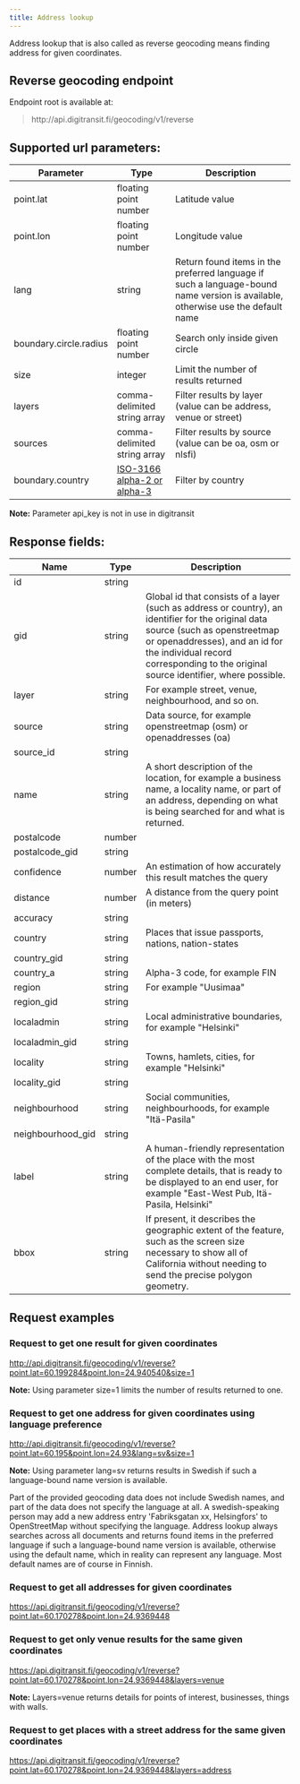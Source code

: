 ```yaml
---
title: Address lookup
---
```


Address lookup that is also called as reverse geocoding means finding address for given coordinates.

## Reverse geocoding endpoint

Endpoint root is available at:
> http://<i></i>api.digitransit.fi/geocoding/v1/reverse

## Supported url parameters:

| Parameter       | Type           | Description                                              |
|-----------------|----------------|----------------------------------------------------------|
| point.lat              | floating point number         | Latitude value
| point.lon              | floating point number         | Longitude value
| lang                   | string                        | Return found items in the preferred language if such a language-bound name version is available, otherwise use the default name
| boundary.circle.radius | floating point number         | Search only inside given circle
| size                   | integer                       | Limit the number of results returned
| layers                 | comma-delimited string array  | Filter results by layer (value can be address, venue or street)
| sources                | comma-delimited string array  | Filter results by source (value can be oa, osm or nlsfi)
| boundary.country       | <a href="https://en.wikipedia.org/wiki/ISO_3166-1" target="\_blank">ISO-3166 alpha-2 or alpha-3</a> | Filter by country

**Note:** Parameter api_key is not in use in digitransit

## Response fields:

| Name              | Type    | Description                                              |
|-------------------|---------|----------------------------------------------------------|
| id                | string  | 
| gid               | string  | Global id that consists of a layer (such as address or country), an identifier for the original data source (such as openstreetmap or openaddresses), and an id for the individual record corresponding to the original source identifier, where possible. 
| layer             | string  | For example street, venue, neighbourhood, and so on.
| source            | string  | Data source, for example  openstreetmap (osm) or openaddresses (oa)
| source_id         | string  | 
| name              | string  | A short description of the location, for example a business name, a locality name, or part of an address, depending on what is being searched for and what is returned.
| postalcode        | number  | 
| postalcode_gid    | string  |
| confidence        | number  | An estimation of how accurately this result matches the query
| distance          | number  | A distance from the query point (in meters) 
| accuracy          | string  |
| country           | string  | Places that issue passports, nations, nation-states
| country_gid       | string  |
| country_a         | string  | Alpha-3 code, for example FIN
| region            | string  | For example "Uusimaa"
| region_gid        | string  | 
| localadmin        | string  | Local administrative boundaries, for example "Helsinki"
| localadmin_gid    | string  |
| locality          | string  | Towns, hamlets, cities, for example "Helsinki"
| locality_gid      | string  |
| neighbourhood     | string  | Social communities, neighbourhoods, for example "Itä-Pasila"
| neighbourhood_gid | string  |
| label             | string  | A human-friendly representation of the place with the most complete details, that is ready to be displayed to an end user, for example "East-West Pub, Itä-Pasila, Helsinki"
| bbox              | string  | If present, it describes the geographic extent of the feature, such as the screen size necessary to show all of California without needing to send the precise polygon geometry. 

## Request examples

### Request to get one result for given coordinates

http://api.digitransit.fi/geocoding/v1/reverse?point.lat=60.199284&point.lon=24.940540&size=1

**Note:** Using parameter size=1 limits the number of results returned to one.

### Request to get one address for given coordinates using language preference 

http://api.digitransit.fi/geocoding/v1/reverse?point.lat=60.195&point.lon=24.93&lang=sv&size=1

**Note:** Using parameter lang=sv returns results in Swedish if such a language-bound name version is available.

Part of the provided geocoding data does not include Swedish names, and part of the data
does not specify the language at all. A swedish-speaking person may add a new address entry
'Fabriksgatan xx, Helsingfors' to OpenStreetMap without specifying the language.
Address lookup always searches across all documents and returns found items in the preferred
language if such a language-bound name version is available, otherwise using the default name,
which in reality can represent any language. Most default names are of course in Finnish.

### Request to get all addresses for given coordinates

https://api.digitransit.fi/geocoding/v1/reverse?point.lat=60.170278&point.lon=24.9369448

### Request to get only venue results for the same given coordinates

https://api.digitransit.fi/geocoding/v1/reverse?point.lat=60.170278&point.lon=24.9369448&layers=venue

**Note:** Layers=venue returns details for points of interest, businesses, things with walls.

### Request to get places with a street address for the same given coordinates

https://api.digitransit.fi/geocoding/v1/reverse?point.lat=60.170278&point.lon=24.9369448&layers=address
